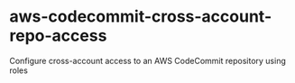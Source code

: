 # aws-codecommit-cross-account-repo-access
Configure cross-account access to an AWS CodeCommit repository using roles
